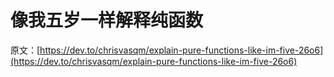 # 像我五岁一样解释纯函数

原文：[https://dev.to/chrisvasqm/explain-pure-functions-like-im-five-26o6](https://dev.to/chrisvasqm/explain-pure-functions-like-im-five-26o6)